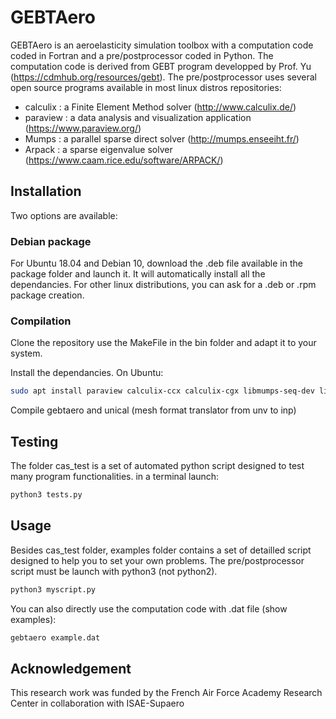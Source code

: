 # GEBTAero 

GEBTAero is an aeroelasticity simulation toolbox with a computation code coded in Fortran and a pre/postprocessor coded in Python.
The computation code is derived from GEBT program developped by Prof. Yu (https://cdmhub.org/resources/gebt).
The pre/postprocessor uses several open source programs available in most linux distros repositories:
* calculix : a Finite Element Method solver (http://www.calculix.de/)
* paraview : a  data analysis and visualization application (https://www.paraview.org/)
* Mumps : a parallel sparse direct solver (http://mumps.enseeiht.fr/)
* Arpack : a sparse eigenvalue solver (https://www.caam.rice.edu/software/ARPACK/)

## Installation
Two options are available:

### Debian package
For Ubuntu 18.04 and Debian 10, download the .deb file available in the package folder and launch it.
It will automatically install all the dependancies.
For other linux distributions, you can ask for a .deb or .rpm package creation.

### Compilation
Clone the repository 
use the MakeFile in the bin folder and adapt it to your system.

Install the dependancies. On Ubuntu:
```bash
sudo apt install paraview calculix-ccx calculix-cgx libmumps-seq-dev libarpack2-dev python3 python3-numpy python3-matplotlib gfortran make
```
Compile gebtaero and unical (mesh format translator from unv to inp)


## Testing

The folder cas_test is a set of automated python script designed to test many program functionalities.
in a terminal launch:
```bash
python3 tests.py
```

## Usage
Besides cas_test folder, examples folder contains a set of detailled script designed to help you to set your own problems.
The pre/postprocessor script must be launch with python3 (not python2).
```bash
python3 myscript.py
```
You can also directly use the computation code with .dat file (show examples):
```bash
gebtaero example.dat
```

## Acknowledgement
This research work was funded by the French Air Force Academy Research Center in collaboration with ISAE-Supaero



